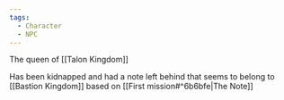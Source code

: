 ```yaml
---
tags:
  - Character
  - NPC
---
```

The queen of [[Talon Kingdom]]

Has been kidnapped and had a note left behind that seems to belong to [[Bastion Kingdom]] based on [[First mission#^6b6bfe|The Note]]
